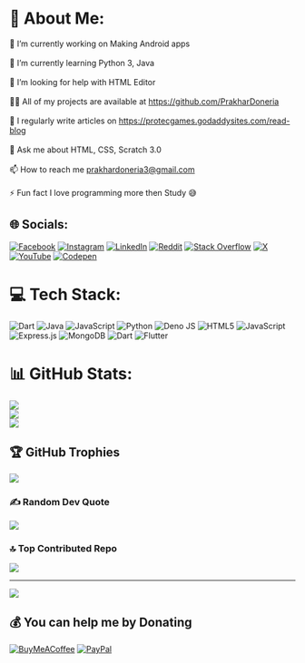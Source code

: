 # 💫 About Me:
🔭 I’m currently working on Making Android apps<br><br>🌱 I’m currently learning Python 3, Java<br><br>🤝 I’m looking for help with HTML Editor<br><br>👨‍💻 All of my projects are available at https://github.com/PrakharDoneria<br><br>📝 I regularly write articles on https://protecgames.godaddysites.com/read-blog<br><br>💬 Ask me about HTML, CSS, Scratch 3.0<br><br>📫 How to reach me prakhardoneria3@gmail.com<br><br>⚡ Fun fact I love programming more then Study 😅


## 🌐 Socials:
[![Facebook](https://img.shields.io/badge/Facebook-%231877F2.svg?logo=Facebook&logoColor=white)](https://facebook.com/prakhardoneria) [![Instagram](https://img.shields.io/badge/Instagram-%23E4405F.svg?logo=Instagram&logoColor=white)](https://instagram.com/prakhardoneria) [![LinkedIn](https://img.shields.io/badge/LinkedIn-%230077B5.svg?logo=linkedin&logoColor=white)](https://linkedin.com/in/prakhardoneria) [![Reddit](https://img.shields.io/badge/Reddit-%23FF4500.svg?logo=Reddit&logoColor=white)](https://reddit.com/user/prakhardoneria) [![Stack Overflow](https://img.shields.io/badge/-Stackoverflow-FE7A16?logo=stack-overflow&logoColor=white)](https://stackoverflow.com/users/17217071) [![X](https://img.shields.io/badge/X-black.svg?logo=X&logoColor=white)](https://x.com/prakhardoneria2) [![YouTube](https://img.shields.io/badge/YouTube-%23FF0000.svg?logo=YouTube&logoColor=white)](https://youtube.com/@prakhardoneria) [![Codepen](https://img.shields.io/badge/Codepen-000000?style=for-the-badge&logo=codepen&logoColor=white)](https://codepen.io/PrakharDoneria) 

# 💻 Tech Stack:
![Dart](https://img.shields.io/badge/dart-%230175C2.svg?style=plastic&logo=dart&logoColor=white) ![Java](https://img.shields.io/badge/java-%23ED8B00.svg?style=plastic&logo=openjdk&logoColor=white) ![JavaScript](https://img.shields.io/badge/javascript-%23323330.svg?style=plastic&logo=javascript&logoColor=%23F7DF1E) ![Python](https://img.shields.io/badge/python-3670A0?style=plastic&logo=python&logoColor=ffdd54) ![Deno JS](https://img.shields.io/badge/deno%20js-000000?style=plastic&logo=deno&logoColor=white) ![HTML5](https://img.shields.io/badge/html5-%23E34F26.svg?style=plastic&logo=html5&logoColor=white) ![JavaScript](https://img.shields.io/badge/javascript-%23323330.svg?style=plastic&logo=javascript&logoColor=%23F7DF1E) ![Express.js](https://img.shields.io/badge/express.js-%23404d59.svg?style=plastic&logo=express&logoColor=%2361DAFB) ![MongoDB](https://img.shields.io/badge/MongoDB-%234ea94b.svg?style=plastic&logo=mongodb&logoColor=white) ![Dart](https://img.shields.io/badge/dart-%230175C2.svg?style=plastic&logo=dart&logoColor=white) ![Flutter](https://img.shields.io/badge/Flutter-%2302569B.svg?style=plastic&logo=Flutter&logoColor=white)
# 📊 GitHub Stats:
![](https://github-readme-stats.vercel.app/api?username=prakhardoneria&theme=flag-india&hide_border=false&include_all_commits=true&count_private=true)<br/>
![](https://github-readme-streak-stats.herokuapp.com/?user=prakhardoneria&theme=flag-india&hide_border=false)<br/>
![](https://github-readme-stats.vercel.app/api/top-langs/?username=prakhardoneria&theme=flag-india&hide_border=false&include_all_commits=true&count_private=true&layout=compact)

## 🏆 GitHub Trophies
![](https://github-profile-trophy.vercel.app/?username=prakhardoneria&theme=flag-india&no-frame=false&no-bg=true&margin-w=4)

### ✍️ Random Dev Quote
![](https://quotes-github-readme.vercel.app/api?type=vetical&theme=gruvbox)

### 🔝 Top Contributed Repo
![](https://github-contributor-stats.vercel.app/api?username=prakhardoneria&limit=5&theme=flag-india&combine_all_yearly_contributions=true)

---
[![](https://visitcount.itsvg.in/api?id=prakhardoneria&icon=1&color=7)](https://visitcount.itsvg.in)

  ## 💰 You can help me by Donating
  [![BuyMeACoffee](https://img.shields.io/badge/Buy%20Me%20a%20Coffee-ffdd00?style=for-the-badge&logo=buy-me-a-coffee&logoColor=black)](https://buymeacoffee.com/prakhardoneria.in) [![PayPal](https://img.shields.io/badge/PayPal-00457C?style=for-the-badge&logo=paypal&logoColor=white)](https://paypal.me/prakhardoneria) 

  
